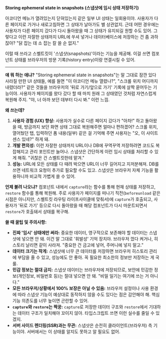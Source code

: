 **Storing ephemeral state in snapshots (스냅샷에 임시 상태 저장하기)**

아코디언 메뉴가 열려있는지 닫혀있는지 같은 일부 UI 상태는 일회용이야. 사용자가 다른 페이지로 가거나 새로고침하면 그 상태가 날아가도 별 상관없지. 근데 어떤 경우에는 사용자가 다른 페이지 갔다가 다시 돌아왔을 때 그 상태가 유지되길 원할 수도 있어. 그렇다고 이런 자잘한 상태까지 URL에 쑤셔 넣거나 데이터베이스에 저장하는 건 좀 과하잖아? "닭 잡는 데 소 잡는 칼 쓸 순 없지."

이럴 때 쓰라고 스벨트킷이 '스냅샷(snapshots)'이라는 기능을 제공해. 이걸 쓰면 컴포넌트 상태를 브라우저의 방문 기록(history entry)이랑 연결시킬 수 있어.

---

**얘 뭐 하는 애냐?**
"Storing ephemeral state in snapshots"는 말 그대로 잠깐 있다 사라질 만한 UI 상태들, 예를 들면 "이 아코디언 메뉴 열렸나?", "스크롤 위치 어디까지 내렸더라?" 같은 것들을 브라우저의 '뒤로 가기/앞으로 가기' 기록에 살짝 묻어두는 기능이야. 사용자가 페이지를 왔다 갔다 할 때 마치 원래 그 상태였던 것처럼 자연스럽게 복원해 주지. "야, 너 아까 보던 데부터 다시 봐." 이런 느낌.

**왜 쓰는데?**
1.  **사용자 경험 (UX) 향상:** 사용자가 실수로 다른 페이지 갔다가 "아차!" 하고 돌아왔을 때, 방금까지 보던 화면 상태 그대로 복원해주면 얼마나 편하겠어? 스크롤 위치, 열어뒀던 탭, 입력하던 폼 내용(일부) 같은 걸 기억해 주면 사용자는 "오, 이 사이트 센스 있네?" 하게 돼.
2.  **개발 편의성:** 이런 자잘한 상태까지 URL이나 DB에 꾸역꾸역 저장하려면 코드도 복잡해지고 관리 포인트만 늘어나. 스냅샷은 간단하게 이런 임시 상태를 처리할 수 있게 해줘. "귀찮은 건 스벨트킷한테 맡겨."
3.  **성능:** URL에 모든 상태를 다 때려 박으면 URL이 너무 길어지고 지저분해져. DB를 쓰면 네트워크 요청이 추가로 필요할 수도 있고. 스냅샷은 브라우저 자체 기능을 활용하니까 비교적 가볍게 쓸 수 있어.

**언제 불려 나오냐?**
컴포넌트 내에서 `capture`라는 함수를 통해 현재 상태를 저장하고, `restore` 함수를 통해 복원해. 주로 사용자가 페이지를 떠나기 직전(`beforeunload` 같은 시점은 아니지만, 스벨트킷 라우팅 라이프사이클에 맞춰서)에 `capture`가 호출되고, 사용자가 '뒤로 가기' 등으로 다시 돌아왔을 때 해당 컴포넌트가 다시 마운트되면서 `restore`가 호출돼서 상태를 복구해.

**쓸 때 꿀팁 및 주의사항:**
*   **진짜 '임시' 상태에만 써라:** 중요한 데이터, 영구적으로 보존해야 할 데이터는 스냅샷에 넣으면 안 돼. 이건 말 그대로 '휘발성' 기억 장치야. 브라우저 껐다 켜거나, 히스토리 날리면 같이 사라져. "중요한 건 금고에 넣어, 주머니에 넣지 말고."
*   **데이터 크기는 작게:** 스냅샷에 너무 큰 데이터를 저장하면 브라우저 히스토리 관리에 부담을 줄 수 있고, 성능에도 안 좋아. 꼭 필요한 최소한의 정보만 저장하는 게 국룰.
*   **민감 정보는 절대 금지:** 스냅샷 데이터는 브라우저에 저장되므로, 보안에 민감한 정보(개인정보, 비밀번호 등)는 절대 넣으면 안 돼. "비밀 일기는 여기에 쓰는 거 아니다."
*   **모든 브라우저/상황에서 100% 보장은 아닐 수 있음:** 브라우저 설정이나 사용 환경에 따라 스냅샷 기능이 예상대로 동작하지 않을 수도 있다는 점은 감안해야 해. 핵심 기능 의존도를 너무 높이면 곤란할 수 있어.
*   **`capture`와 `restore`는 짝꿍:** `capture`로 저장한 데이터 구조와 `restore`에서 기대하는 데이터 구조가 일치해야 꼬이지 않아. 타입스크립트 쓰면 이런 실수를 줄일 수 있겠지.
*   **서버 사이드 렌더링(SSR)과는 무관:** 스냅샷은 순전히 클라이언트(브라우저) 측 기능이야. 서버에서는 이 상태를 알지도 못하고 알 필요도 없어.
